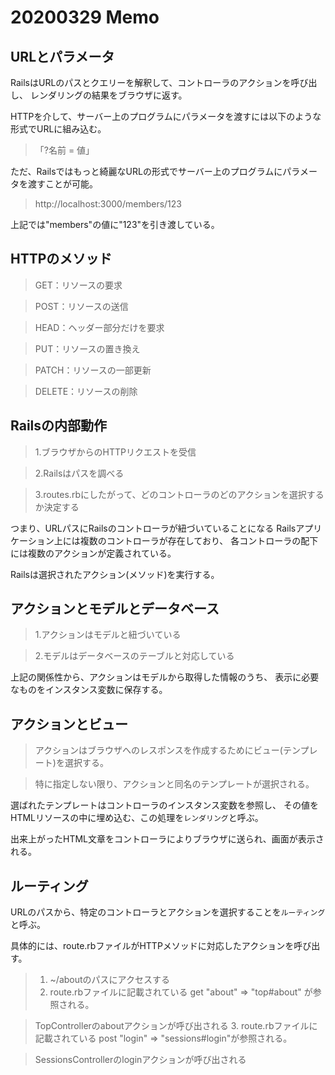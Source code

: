 # 20200329 Memo

## URLとパラメータ
RailsはURLのパスとクエリーを解釈して、コントローラのアクションを呼び出し、
レンダリングの結果をブラウザに返す。

HTTPを介して、サーバー上のプログラムにパラメータを渡すには以下のような形式でURLに組み込む。
>「?名前 = 値」

ただ、Railsではもっと綺麗なURLの形式でサーバー上のプログラムにパラメータを渡すことが可能。

> http://localhost:3000/members/123

上記では"members"の値に"123"を引き渡している。

## HTTPのメソッド

>GET：リソースの要求

>POST：リソースの送信

>HEAD：ヘッダー部分だけを要求

>PUT：リソースの置き換え

>PATCH：リソースの一部更新

>DELETE：リソースの削除

## Railsの内部動作

>1.ブラウザからのHTTPリクエストを受信

>2.Railsはパスを調べる

>3.routes.rbにしたがって、どのコントローラのどのアクションを選択するか決定する

つまり、URLパスにRailsのコントローラが紐づいていることになる
Railsアプリケーション上には複数のコントローラが存在しており、
各コントローラの配下には複数のアクションが定義されている。

Railsは選択されたアクション(メソッド)を実行する。

## アクションとモデルとデータベース

>1.アクションはモデルと紐づいている

>2.モデルはデータベースのテーブルと対応している

上記の関係性から、アクションはモデルから取得した情報のうち、
表示に必要なものをインスタンス変数に保存する。

## アクションとビュー

>アクションはブラウザへのレスポンスを作成するためにビュー(テンプレート)を選択する。

>特に指定しない限り、アクションと同名のテンプレートが選択される。

選ばれたテンプレートはコントローラのインスタンス変数を参照し、
その値をHTMLリソースの中に埋め込む、この処理を`レンダリング`と呼ぶ。

出来上がったHTML文章をコントローラによりブラウザに送られ、画面が表示される。

## ルーティング
URLのパスから、特定のコントローラとアクションを選択することを`ルーティング`と呼ぶ。

具体的には、route.rbファイルがHTTPメソッドに対応したアクションを呼び出す。

>1. ~/aboutのパスにアクセスする
>2. route.rbファイルに記載されている get "about" => "top#about" が参照される。

>   TopControllerのaboutアクションが呼び出される
>3. route.rbファイルに記載されている post "login" => "sessions#login"が参照される。

>   SessionsControllerのloginアクションが呼び出される

